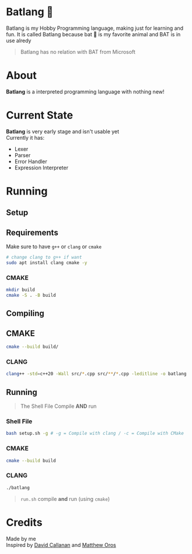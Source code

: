# Batlang 🦇

Batlang is my Hobby Programming language, making just for learning and fun. It is called Batlang because bat 🦇 is my favorite animal and BAT is in use alredy

>Batlang has no relation with BAT from Microsoft

# About
**Batlang** is a interpreted programming language with nothing new!

# Current State
**Batlang** is very early stage and isn't usable yet<br>
Currently it has:
- Lexer
- Parser
- Error Handler
- Expression Interpreter

# Running
## Setup
## Requirements
Make sure to have `g++` or `clang` or `cmake`

```sh
# change clang to g++ if want
sudo apt install clang cmake -y
```

### CMAKE
```sh
mkdir build
cmake -S . -B build
```

## Compiling
## CMAKE
```sh
cmake --build build/
```

### CLANG
```sh
clang++ -std=c++20 -Wall src/*.cpp src/**/*.cpp -leditline -o batlang
```


## Running
> The Shell File Compile **AND** run

### Shell File
```sh
bash setup.sh -g # -g = Compile with clang / -c = Compile with CMake
```

### CMAKE
```sh
cmake --build build
```

### CLANG
```sh
./batlang
```

>`run.sh` compile **and** run (using `cmake`)

# Credits
Made by me<br>
Inspired by [David Callanan](https://github.com/davidcallanan) and [Matthew Oros](https://github.com/orosmatthew)


